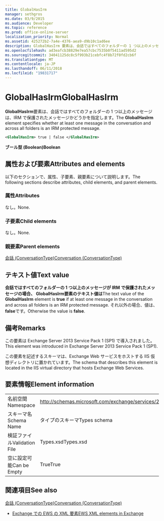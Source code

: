 ```yaml
---
title: GlobalHasIrm
manager: sethgros
ms.date: 03/9/2015
ms.audience: Developer
ms.topic: reference
ms.prod: office-online-server
localization_priority: Normal
ms.assetid: 425272b2-7a4e-4376-aea9-d9b10c1ad6ee
description: GlobalHasIrm 要素は、会話ではすべてのフォルダーの 1 つ以上のメッセージは、IRM で保護されたメッセージかどうかを指定します。
ms.openlocfilehash: ad3eafcb38829e7ea57cbc7535b0f5411ad595d2
ms.sourcegitcommit: 34041125dc8c5f993b21cebfc4f8b72f0fd2cb6f
ms.translationtype: MT
ms.contentlocale: ja-JP
ms.lasthandoff: 06/11/2018
ms.locfileid: "19831717"
---
```

# <a name="globalhasirm"></a><span data-ttu-id="e4653-103">GlobalHasIrm</span><span class="sxs-lookup"><span data-stu-id="e4653-103">GlobalHasIrm</span></span>

<span data-ttu-id="e4653-104">**GlobalHasIrm**要素は、会話ではすべてのフォルダーの 1 つ以上のメッセージは、IRM で保護されたメッセージかどうかを指定します。</span><span class="sxs-lookup"><span data-stu-id="e4653-104">The **GlobalHasIrm** element specifies whether at least one message in the conversation and across all folders is an IRM protected message.</span></span> 
  
```XML
<GlobalHasIrm> true | false </GlobalHasIrm>
```

 <span data-ttu-id="e4653-105">**ブール型 (Boolean)**</span><span class="sxs-lookup"><span data-stu-id="e4653-105">**Boolean**</span></span>
## <a name="attributes-and-elements"></a><span data-ttu-id="e4653-106">属性および要素</span><span class="sxs-lookup"><span data-stu-id="e4653-106">Attributes and elements</span></span>

<span data-ttu-id="e4653-107">以下のセクションで、属性、子要素、親要素について説明します。</span><span class="sxs-lookup"><span data-stu-id="e4653-107">The following sections describe attributes, child elements, and parent elements.</span></span>
  
### <a name="attributes"></a><span data-ttu-id="e4653-108">属性</span><span class="sxs-lookup"><span data-stu-id="e4653-108">Attributes</span></span>

<span data-ttu-id="e4653-109">なし。</span><span class="sxs-lookup"><span data-stu-id="e4653-109">None.</span></span>
  
### <a name="child-elements"></a><span data-ttu-id="e4653-110">子要素</span><span class="sxs-lookup"><span data-stu-id="e4653-110">Child elements</span></span>

<span data-ttu-id="e4653-111">なし。</span><span class="sxs-lookup"><span data-stu-id="e4653-111">None.</span></span>
  
### <a name="parent-elements"></a><span data-ttu-id="e4653-112">親要素</span><span class="sxs-lookup"><span data-stu-id="e4653-112">Parent elements</span></span>

[<span data-ttu-id="e4653-113">会話 (ConversationType)</span><span class="sxs-lookup"><span data-stu-id="e4653-113">Conversation (ConversationType)</span></span>](conversation-conversationtype.md)
  
## <a name="text-value"></a><span data-ttu-id="e4653-114">テキスト値</span><span class="sxs-lookup"><span data-stu-id="e4653-114">Text value</span></span>

<span data-ttu-id="e4653-115">**会話ではすべてのフォルダーの 1 つ以上のメッセージが IRM で保護されたメッセージの場合、 **GlobalHasIrm**要素のテキスト値は**</span><span class="sxs-lookup"><span data-stu-id="e4653-115">The text value of the **GlobalHasIrm** element is **true** if at least one message in the conversation and across all folders is an IRM protected message.</span></span> <span data-ttu-id="e4653-116">それ以外の場合、値は、 **false**です。</span><span class="sxs-lookup"><span data-stu-id="e4653-116">Otherwise the value is **false**.</span></span>
  
## <a name="remarks"></a><span data-ttu-id="e4653-117">備考</span><span class="sxs-lookup"><span data-stu-id="e4653-117">Remarks</span></span>

<span data-ttu-id="e4653-118">この要素は Exchange Server 2013 Service Pack 1 (SP1) で導入されました。</span><span class="sxs-lookup"><span data-stu-id="e4653-118">This element was introduced in Exchange Server 2013 Service Pack 1 (SP1).</span></span>
  
<span data-ttu-id="e4653-119">この要素を記述するスキーマは、Exchange Web サービスをホストする IIS 仮想ディレクトリに置かれています。</span><span class="sxs-lookup"><span data-stu-id="e4653-119">The schema that describes this element is located in the IIS virtual directory that hosts Exchange Web Services.</span></span>
  
## <a name="element-information"></a><span data-ttu-id="e4653-120">要素情報</span><span class="sxs-lookup"><span data-stu-id="e4653-120">Element information</span></span>

|||
|:-----|:-----|
|<span data-ttu-id="e4653-121">名前空間</span><span class="sxs-lookup"><span data-stu-id="e4653-121">Namespace</span></span>  <br/> |http://schemas.microsoft.com/exchange/services/2006/types  <br/> |
|<span data-ttu-id="e4653-122">スキーマ名</span><span class="sxs-lookup"><span data-stu-id="e4653-122">Schema Name</span></span>  <br/> |<span data-ttu-id="e4653-123">タイプのスキーマ</span><span class="sxs-lookup"><span data-stu-id="e4653-123">Types schema</span></span>  <br/> |
|<span data-ttu-id="e4653-124">検証ファイル</span><span class="sxs-lookup"><span data-stu-id="e4653-124">Validation File</span></span>  <br/> |<span data-ttu-id="e4653-125">Types.xsd</span><span class="sxs-lookup"><span data-stu-id="e4653-125">Types.xsd</span></span>  <br/> |
|<span data-ttu-id="e4653-126">空に設定可能</span><span class="sxs-lookup"><span data-stu-id="e4653-126">Can be Empty</span></span>  <br/> |<span data-ttu-id="e4653-127">True</span><span class="sxs-lookup"><span data-stu-id="e4653-127">True</span></span>  <br/> |
   
## <a name="see-also"></a><span data-ttu-id="e4653-128">関連項目</span><span class="sxs-lookup"><span data-stu-id="e4653-128">See also</span></span>



[<span data-ttu-id="e4653-129">会話 (ConversationType)</span><span class="sxs-lookup"><span data-stu-id="e4653-129">Conversation (ConversationType)</span></span>](conversation-conversationtype.md)


- [<span data-ttu-id="e4653-130">Exchange での EWS の XML 要素</span><span class="sxs-lookup"><span data-stu-id="e4653-130">EWS XML elements in Exchange</span></span>](ews-xml-elements-in-exchange.md)

